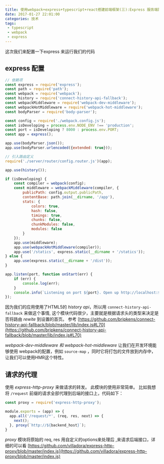 ```yaml
---
title: 使用webpack+express+typescript+react搭建前端框架(三):Express 服务端配置
date: 2017-01-27 22:01:00
categories: 技术
tags:
 - typescript
 - webpack
 - express
---
```


这次我们来配置一下express 来运行我们的代码
<!--more-->
## express 配置

```js
// 依赖项
const express = require('express');
const path = require('path');
const webpack = require('webpack');
const history = require('connect-history-api-fallback');
const webpackMiddleware = require('webpack-dev-middleware');
const webpackHotMiddleware = require('webpack-hot-middleware');
const bodyParser = require('body-parser');

const config = require('./webpack.config.js');
const isDeveloping = process.env.NODE_ENV !== 'production';
const port = isDeveloping ? 8000 : process.env.PORT;
const app = express();

app.use(bodyParser.json());
app.use(bodyParser.urlencoded({extended: true}));

// 引入路由定义
require('./server/router/config.router.js')(app);

app.use(history());

if (isDeveloping) {
    const compiler = webpack(config);
    const middleware = webpackMiddleware(compiler, {
        publicPath: config.output.publicPath,
        contentBase: path.join(__dirname, '/app'),
        stats: {
            colors: true,
            hash: false,
            timings: true,
            chunks: false,
            chunkModules: false,
            modules: false
        }
    });
    app.use(middleware);
    app.use(webpackHotMiddleware(compiler));
	app.use('/statics', express.static(__dirname + '/statics'));
} else {
    app.use(express.static(__dirname + '/dist'));
}

app.listen(port, function onStart(err) {
    if (err) {
        console.log(err);
    }
    console.info(`Listening on port ${port}. Open up http://localhost:${port}/ in your browser.`);
});
```

因为我们的应用使用了HTML5的 *history api*，所以用 `connect-history-api-fallback` 来做这个事情, 这个模块代码很少，主要就是根据请求头的类型来决定是否将路由 *rewite* 到设置的首页。
参考 [https://github.com/bripkens/connect-history-api-fallback/blob/master/lib/index.js#L70](https://github.com/bripkens/connect-history-api-fallback/blob/master/lib/index.js#L70)



*webpack-dev-middleware 和 webpack-hot-middleware* 让我们在开发环境能够使用 webpack的配置，例如 `source-map` ，同时它将打包的文件放到内存中，让我们可以使用HMR这个特性。

## 请求的代理

使用 *express-http-proxy* 来做请求的转发。 此模块的使用非常简单。 比如我想将 `/request` 前缀的请求全部代理到后端的接口上，代码如下：
```js
const proxy = require('express-http-proxy');

module.exports = (app) => {
  app.all('/request/*', (req, res, next) => {
    next();
  }, proxy(`http://${backend_host}`);
}
```

*proxy* 模块将原始的 req, res 用自定义的options来处理后 ,来请求后端接口，详细的可以看 [https://github.com/villadora/express-http-proxy/blob/master/index.js](https://github.com/villadora/express-http-proxy/blob/master/index.js)

